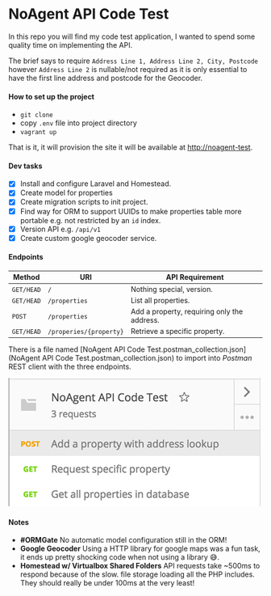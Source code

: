 # NoAgent API Code Test

In this repo you will find my code test application, I wanted to spend some quality time on implementing the API.

The brief says to require `Address Line 1, Address Line 2, City, Postcode` however `Address Line 2` is nullable/not required as it is only essential to have the first line address and postcode for the Geocoder.

#### How to set up the project
- `git clone`
- copy `.env` file into project directory
- `vagrant up`


That is it, it will provision the site it will be available at [http://noagent-test](http://noagent-test).


#### Dev tasks
- [x] Install and configure Laravel and Homestead.
- [x] Create model for properties
- [x] Create migration scripts to init project.
- [x] Find way for ORM to support UUIDs to make properties table more portable e.g. not restricted by an `id` index.
- [x] Version API e.g. `/api/v1`
- [x] Create custom google geocoder service.

#### Endpoints

| Method | URI | API Requirement |
| ------ | --- | ----------- |
| `GET/HEAD` | `/` | Nothing special, version. |
| `GET/HEAD` | `/properties` | List all properties. |
| `POST` | `/properties` | Add a property, requiring only the address. |
| `GET/HEAD` | `/properies/{property}` | Retrieve a specific property. |

There is a file named [NoAgent API Code Test.postman_collection.json](NoAgent API Code Test.postman_collection.json) to import into _Postman_ REST client with the three endpoints.

![Postman endpoint screenshot](misc/postman.png)

#### Notes
- **#ORMGate** No automatic model configuration still in the ORM!
- **Google Geocoder** Using a HTTP library for google maps was a fun task, it ends up pretty shocking code when not using a library 😅.
- **Homestead w/ Virtualbox Shared Folders** API requests take ~500ms to respond because of the slow.
file storage loading all the PHP includes. They should really be under 100ms at the very least!